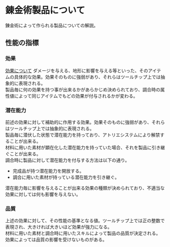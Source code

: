 # 錬金術製品について
錬金術によって作られる製品についての解説。

## 性能の指標

### 効果
[効果について](Effect.md)
ダメージを与える、地形に影響を与える等といった、そのアイテムの具体的な効果。効果そのものに強弱があり、それらはツールチップ上では抽象的に表現される。  
製品毎に何の効果を持つ事が出来るかがあらかじめ決められており、調合時の属性値によって同じアイテムでもどの効果が付与されるかが変わる。

### 潜在能力
前述の効果に対して補助的に作用する効果。効果そのものに強弱があり、それらはツールチップ上では抽象的に表現される。  
製品毎に潜伏した状態で潜在能力を持っており、アトリエシステムにより解禁することが出来る。  
材料に用いた素材が顕在化した潜在能力を持っていた場合、それを製品に引き継ぐことが出来る。  
調合時に製品に対して潜在能力を付与する方法は以下の通り。
* 完成品が持つ潜在能力を開放する。
* 調合に用いた素材が持っている潜在能力を引き継ぐ。  

潜在能力毎に影響を与えることが出来る効果の種類が決められており、不適当な効果に対しては何も影響を与えない。

### 品質
上述の効果に対して、その性能の基準となる値。ツールチップ上では正の整数で表現され、大きければ大きいほど効果が強力になる。  
材料に用いた素材と調合時に用いたスキルによって製品の品質が決定される。  
効果によっては品質の影響を受けないものがある。